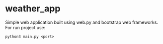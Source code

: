 # weather_app
Simple web application built using web.py and
bootstrap web frameworks.
For run project use:
```angular2html
python3 main.py <port>
```
